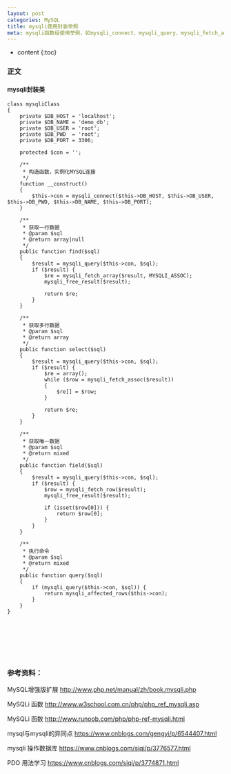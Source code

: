 ```yaml
---
layout: post
categories: MySQL
title: mysqli使用封装举例
meta: mysqli函数组使用举例，如mysqli_connect、mysqli_query、mysqli_fetch_array、mysqli_free_result、mysqli_fetch_row、mysqli_affected_rows等等。
---
```

* content
{:toc}

### 正文

#### mysqli封装类

```
class mysqliClass
{
    private $DB_HOST = 'localhost';
    private $DB_NAME = 'demo_db';
    private $DB_USER = 'root';
    private $DB_PWD  = 'root';
    private $DB_PORT = 3306;

    protected $con = '';

    /**
     * 构造函数，实例化MYSQL连接
     */
    function __construct()
    {
        $this->con = mysqli_connect($this->DB_HOST, $this->DB_USER, $this->DB_PWD, $this->DB_NAME, $this->DB_PORT);
    }

    /**
     * 获取一行数据
     * @param $sql
     * @return array|null
     */
    public function find($sql)
    {
        $result = mysqli_query($this->con, $sql);
        if ($result) {
            $re = mysqli_fetch_array($result, MYSQLI_ASSOC);
            mysqli_free_result($result);
            
            return $re;
        }
    }

    /**
     * 获取多行数据
     * @param $sql
     * @return array
     */
    public function select($sql)
    {
        $result = mysqli_query($this->con, $sql);
        if ($result) {
            $re = array();
            while ($row = mysqli_fetch_assoc($result))
            {
                $re[] = $row;
            }
            
            return $re;
        }
    }

    /**
     * 获取唯一数据
     * @param $sql
     * @return mixed
     */
    public function field($sql)
    {
        $result = mysqli_query($this->con, $sql);
        if ($result) {
            $row = mysqli_fetch_row($result);
            mysqli_free_result($result);

            if (isset($row[0])) {
                return $row[0];
            }
        }
    }

    /**
     * 执行命令
     * @param $sql
     * @return mixed
     */
    public function query($sql)
    {
        if (mysqli_query($this->con, $sql)) {
            return mysqli_affected_rows($this->con);
        }
    }
}
```

<br/><br/><br/><br/><br/>
### 参考资料：
   
MySQL增强版扩展 <http://www.php.net/manual/zh/book.mysqli.php>

MySQLi 函数 <http://www.w3school.com.cn/php/php_ref_mysqli.asp>

MySQLi 函数 <http://www.runoob.com/php/php-ref-mysqli.html>

mysql与mysqli的异同点 <https://www.cnblogs.com/gengyi/p/6544407.html>

mysqli 操作数据库 <https://www.cnblogs.com/siqi/p/3776577.html>

PDO 用法学习 <https://www.cnblogs.com/siqi/p/3774871.html>



